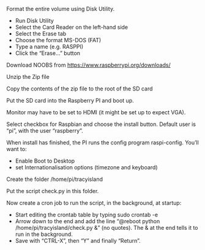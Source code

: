 Format the entire volume using Disk Utility.
- Run Disk Utility
- Select the Card Reader on the left-hand side
- Select the Erase tab
- Choose the format MS-DOS (FAT)
- Type a name (e.g. RASPPI)
- Click the “Erase…” button

Download NOOBS from https://www.raspberrypi.org/downloads/

Unzip the Zip file

Copy the contents of the zip file to the root of the SD card

Put the SD card into the Raspberry PI and boot up.

Monitor may have to be set to HDMI (it might be set up to expect VGA).

Select checkbox for Raspbian and choose the install button.
Default user is “pi”, with the user “raspberry”.

When install has finished, the PI runs the config program raspi-config.  You’ll want to:
- Enable Boot to Desktop
- set Internationalisation options (timezone and keyboard)

Create the folder /home/pi/tracyisland

Put the script check.py in this folder.

Now create a cron job to run the script, in the background, at startup:
- Start editing the crontab table by typing sudo crontab -e
- Arrow down to the end and add the line “@reboot python /home/pi/tracyisland/check.py &” (no quotes).  The & at the end tells it to run in the background.
- Save with “CTRL-X”, then “Y” and finally “Return”.

 
